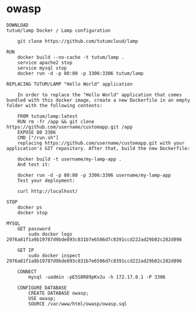 # owasp

	DOWNLOAD
	tutum/lamp Docker / Lamp configuration
		
		git clone https://github.com/tutumcloud/lamp

	RUN
		docker build --no-cache -t tutum/lamp .
		service apache2 stop
		service mysql stop
		docker run -d -p 80:80 -p 3306:3306 tutum/lamp
		
	REPLACING TUTUM/LAMP "Hello World" application 

		In order to replace the "Hello World" application that comes bundled with this docker image, create a new Dockerfile in an empty folder with the following contents:
		
		FROM tutum/lamp:latest
		RUN rm -fr /app && git clone https://github.com/username/customapp.git /app
		EXPOSE 80 3306
		CMD ["/run.sh"]
		replacing https://github.com/username/customapp.git with your application's GIT repository. After that, build the new Dockerfile:
		
		docker build -t username/my-lamp-app .
		And test it:
		
		docker run -d -p 80:80 -p 3306:3306 username/my-lamp-app
		Test your deployment:
		
		curl http://localhost/

	STOP
		docker ps
		docker stop

	MYSQL
		GET password
			sudo docker logs 2976a81f1a9b19787d9bde893c831b7e6586d7c8391ccd222ad29b02c282d896
		
		GET IP
			sudo docker inspect 2976a81f1a9b19787d9bde893c831b7e6586d7c8391ccd222ad29b02c282d896

		CONNECT
			mysql -uadmin -pE5S8R89pKv2u -h 172.17.0.1 -P 3306
			
		CONFIGURE DATABASE
			CREATE DATABASE owasp;
			USE owasp;
			SOURCE /var/www/html/owasp/owasp.sql
